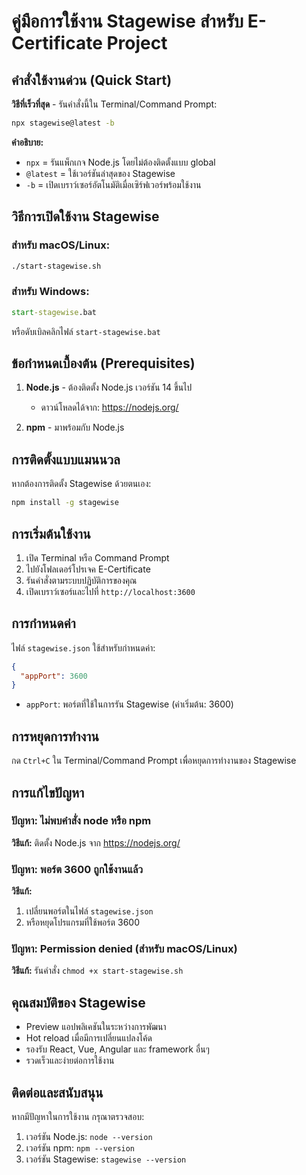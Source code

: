 # คู่มือการใช้งาน Stagewise สำหรับ E-Certificate Project

## คำสั่งใช้งานด่วน (Quick Start)

**วิธีที่เร็วที่สุด** - รันคำสั่งนี้ใน Terminal/Command Prompt:

```bash
npx stagewise@latest -b
```

**คำอธิบาย:**
- `npx` = รันแพ็กเกจ Node.js โดยไม่ต้องติดตั้งแบบ global
- `@latest` = ใช้เวอร์ชันล่าสุดของ Stagewise
- `-b` = เปิดเบราว์เซอร์อัตโนมัติเมื่อเซิร์ฟเวอร์พร้อมใช้งาน

## วิธีการเปิดใช้งาน Stagewise

### สำหรับ macOS/Linux:
```bash
./start-stagewise.sh
```

### สำหรับ Windows:
```cmd
start-stagewise.bat
```

หรือดับเบิลคลิกไฟล์ `start-stagewise.bat`

## ข้อกำหนดเบื้องต้น (Prerequisites)

1. **Node.js** - ต้องติดตั้ง Node.js เวอร์ชัน 14 ขึ้นไป
   - ดาวน์โหลดได้จาก: https://nodejs.org/

2. **npm** - มาพร้อมกับ Node.js

## การติดตั้งแบบแมนนวล

หากต้องการติดตั้ง Stagewise ด้วยตนเอง:

```bash
npm install -g stagewise
```

## การเริ่มต้นใช้งาน

1. เปิด Terminal หรือ Command Prompt
2. ไปยังโฟลเดอร์โปรเจค E-Certificate
3. รันคำสั่งตามระบบปฏิบัติการของคุณ
4. เปิดเบราว์เซอร์และไปที่ `http://localhost:3600`

## การกำหนดค่า

ไฟล์ `stagewise.json` ใช้สำหรับกำหนดค่า:

```json
{
  "appPort": 3600
}
```

- `appPort`: พอร์ตที่ใช้ในการรัน Stagewise (ค่าเริ่มต้น: 3600)

## การหยุดการทำงาน

กด `Ctrl+C` ใน Terminal/Command Prompt เพื่อหยุดการทำงานของ Stagewise

## การแก้ไขปัญหา

### ปัญหา: ไม่พบคำสั่ง node หรือ npm
**วิธีแก้:** ติดตั้ง Node.js จาก https://nodejs.org/

### ปัญหา: พอร์ต 3600 ถูกใช้งานแล้ว
**วิธีแก้:** 
1. เปลี่ยนพอร์ตในไฟล์ `stagewise.json`
2. หรือหยุดโปรแกรมที่ใช้พอร์ต 3600

### ปัญหา: Permission denied (สำหรับ macOS/Linux)
**วิธีแก้:** รันคำสั่ง `chmod +x start-stagewise.sh`

## คุณสมบัติของ Stagewise

- Preview แอปพลิเคชันในระหว่างการพัฒนา
- Hot reload เมื่อมีการเปลี่ยนแปลงโค้ด
- รองรับ React, Vue, Angular และ framework อื่นๆ
- รวดเร็วและง่ายต่อการใช้งาน

## ติดต่อและสนับสนุน

หากมีปัญหาในการใช้งาน กรุณาตรวจสอบ:
1. เวอร์ชัน Node.js: `node --version`
2. เวอร์ชัน npm: `npm --version`
3. เวอร์ชัน Stagewise: `stagewise --version`
